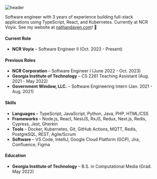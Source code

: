 
![header](https://github.com/user-attachments/assets/d9d0a5c7-4d9c-4b10-b582-7a0d65712bc4)

Software engineer with 3 years of experience building full-stack applications using TypeScript, React, and
Kubernetes. Currently at NCR Voyix. See my website at [nathandaven.com](https://nathandaven.com)! 🤞

#### Current Role
- **NCR Voyix** – Software Engineer II (Oct. 2023 - Present)

#### Previous Roles
- **NCR Corporation** – Software Engineer I (June 2022 - Oct. 2023)
- **Georgia Institute of Technology** – CS 2261 Teaching Assistant (Aug. 2021 - May 2022)
- **Government Window, LLC.** – Software Engineering Intern (Jan. 2021 - Aug. 2021)

#### Skills
- **Languages** – TypeScript, JavaScript, Python, Java, PHP, HTML/CSS
- **Frameworks** – Node.js, React, NestJS, RxJS, Redux, Next.js, Redis, Cypress, Jest, Gherkin
- **Tools** – Docker, Kubernetes, Git, GitHub Actions, MQTT, Redis, PostgreSQL, REST, Agile/Scrum
- **Software** – VS Code, IntelliJ, Google Cloud Platform (GCP), Jira, Confluence, Figma

#### Education
- **Georgia Institute of Technology** – B.S. in Computational Media (Grad. May 2022)
